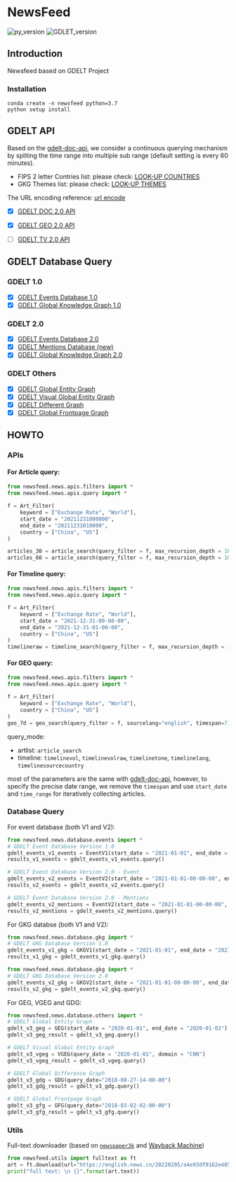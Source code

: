 # NewsFeed
![py_version](https://img.shields.io/badge/python-3.6+-brightgreen)
![GDLET_version](https://img.shields.io/badge/GDELT-V1&V2-orange)


## Introduction

Newsfeed based on GDELT Project

### Installation

```shell
conda create -n newsfeed python=3.7
python setup install
```

## GDELT API

Based on the [gdelt-doc-api](https://github.com/alex9smith/gdelt-doc-api/), we consider a continuous querying mechanism by spliting the time range into multiple sub range (default setting is every 60 minutes).

* FIPS 2 letter Contries list: please check: [LOOK-UP COUNTRIES](http://data.gdeltproject.org/api/v2/guides/LOOKUP-COUNTRIES.TXT)
* GKG Themes list: please check: [LOOK-UP THEMES](http://data.gdeltproject.org/api/v2/guides/LOOKUP-GKGTHEMES.TXT)

The URL encoding reference: [url encode](https://www.eso.org/~ndelmott/url_encode.html)


 - [x] [GDELT DOC 2.0 API](https://blog.gdeltproject.org/gdelt-doc-2-0-api-debuts/)
 - [x] [GDELT GEO 2.0 API](https://blog.gdeltproject.org/gdelt-geo-2-0-api-debuts)
 - [ ] [GDELT TV 2.0 API](https://blog.gdeltproject.org/gdelt-2-0-television-api-debuts/)


## GDELT Database Query

### GDELT 1.0

 - [x] [GDELT Events Database 1.0](http://data.gdeltproject.org/events/index.html)
 - [x] [GDELT Global Knowledge Graph 1.0](http://data.gdeltproject.org/gkg/index.html)

### GDELT 2.0

 - [x] [GDELT Events Database 2.0](https://blog.gdeltproject.org/gdelt-2-0-our-global-world-in-realtime/)
 - [x] [GDELT Mentions Database (new)](https://blog.gdeltproject.org/gdelt-2-0-our-global-world-in-realtime/)
 - [x] [GDELT Global Knowledge Graph 2.0](https://blog.gdeltproject.org/gdelt-2-0-our-global-world-in-realtime/)

### GDELT Others
- [x] [GDELT Global Entity Graph](https://blog.gdeltproject.org/announcing-the-global-entity-graph-geg-and-a-new-11-billion-entity-dataset/)
- [x] [GDELT Visual Global Entity Graph](https://blog.gdeltproject.org/what-googles-cloud-video-ai-sees-watching-decade-of-television-news-the-visual-global-entity-graph-2-0/)
- [x] [GDELT Different Graph](https://blog.gdeltproject.org/announcing-the-gdelt-global-difference-graph-gdg-planetary-scale-change-detection-for-the-global-news-media/)  
- [x] [GDELT Global Frontpage Graph](https://blog.gdeltproject.org/announcing-gdelt-global-frontpage-graph-gfg/)

## HOWTO

### APIs

#### For Article query:

```python
from newsfeed.news.apis.filters import * 
from newsfeed.news.apis.query import * 

f = Art_Filter(
    keyword = ["Exchange Rate", "World"],
    start_date = "20211231000000",
    end_date = "20211231010000",
    country = ["China", "US"]
)

articles_30 = article_search(query_filter = f, max_recursion_depth = 100, time_range = 30)
articles_60 = article_search(query_filter = f, max_recursion_depth = 100, time_range = 60)
```

#### For Timeline query:

```python
from newsfeed.news.apis.filters import * 
from newsfeed.news.apis.query import * 

f = Art_Filter(
    keyword = ["Exchange Rate", "World"],
    start_date = "2021-12-31-00-00-00",
    end_date = "2021-12-31-01-00-00",
    country = ["China", "US"]
)
timelineraw = timeline_search(query_filter = f, max_recursion_depth = 100, query_mode = "timelinevolraw")
```

#### For GEO query:

```python
from newsfeed.news.apis.filters import * 
from newsfeed.news.apis.query import * 

f = Art_Filter(
    keyword = ["Exchange Rate", "World"],
    country = ["China", "US"]
)
geo_7d = geo_search(query_filter = f, sourcelang="english", timespan=7)
```

query_mode:
* artlist: `article_search`
* timeline: `timelinevol`, `timelinevolraw`, `timelinetone`, `timelinelang`, `timelinesourcecountry`

most of the parameters are the same with [gdelt-doc-api](https://github.com/alex9smith/gdelt-doc-api/), however, to specify the precise date range, we remove the `timespan` and use `start_date` and `time_range` for iteratively collecting articles.


### Database Query

For event database (both V1 and V2):

```python
from newsfeed.news.database.events import *
# GDELT Event Database Version 1.0
gdelt_events_v1_events = EventV1(start_date = "2021-01-01", end_date = "2021-01-02")
results_v1_events = gdelt_events_v1_events.query()

# GDELT Event Database Version 2.0 - Event
gdelt_events_v2_events = EventV2(start_date = "2021-01-01-00-00-00", end_date = "2021-01-02-00-00-00")
results_v2_events = gdelt_events_v2_events.query()

# GDELT Event Database Version 2.0 - Mentions
gdelt_events_v2_mentions = EventV2(start_date = "2021-01-01-00-00-00", end_date = "2021-01-02-00-00-00", table = "mentions")
results_v2_mentions = gdelt_events_v2_mentions.query()

```

For GKG databse (both V1 and V2):

```python
from newsfeed.news.database.gkg import *
# GDELT GKG Database Version 1.0
gdelt_events_v1_gkg = GKGV1(start_date = "2021-01-01", end_date = "2021-01-02")
results_v1_gkg = gdelt_events_v1_gkg.query()

from newsfeed.news.database.gkg import *
# GDELT GKG Database Version 2.0
gdelt_events_v2_gkg = GKGV2(start_date = "2021-01-01-00-00-00", end_date = "2021-01-02-00-00-00")
results_v2_gkg = gdelt_events_v2_gkg.query()
```

For GEG, VGEG and GDG:

```python
from newsfeed.news.database.others import *
# GDELT Global Entity Graph
gdelt_v3_geg = GEG(start_date = "2020-01-01", end_date = "2020-01-02")
gdelt_v3_geg_result = gdelt_v3_geg.query()

# GDELT Visual Global Entity Graph
gdelt_v3_vgeg = VGEG(query_date = "2020-01-01", domain = "CNN")
gdelt_v3_vgeg_result = gdelt_v3_vgeg.query() 

# GDELT Global Difference Graph
gdelt_v3_gdg = GDG(query_date="2018-08-27-14-00-00")
gdelt_v3_gdg_result = gdelt_v3_gdg.query()

# GDELT Global Frontpage Graph
gdelt_v3_gfg = GFG(query_date="2018-03-02-02-00-00")
gdelt_v3_gfg_result = gdelt_v3_gfg.query()
```

### Utils

Full-text downloader (based on [`newspaper3k`](https://github.com/codelucas/newspaper) and [Wayback Machine](https://archive.org/help/wayback_api.php))

```python
from newsfeed.utils import fulltext as ft
art = ft.download(url="https://english.news.cn/20220205/a4e93df9162e4053af64c392b5f5bfec/c.html")
print("full text: \n {}".format(art.text))
```
